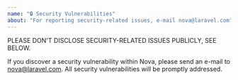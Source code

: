 ```yaml
---
name: "🔒 Security Vulnerabilities"
about: "For reporting security-related issues, e-mail nova@laravel.com"
---
```


PLEASE DON'T DISCLOSE SECURITY-RELATED ISSUES PUBLICLY, SEE BELOW.

If you discover a security vulnerability within Nova, please send an e-mail to nova@laravel.com. All security vulnerabilities will be promptly addressed.
